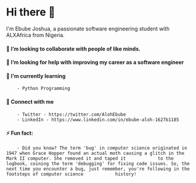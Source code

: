 # Hi there 👋

I'm Ebube Joshua, a passionate software engineering student with ALXAfrica from Nigeria.

####   👯 I’m looking to collaborate with people of like minds.
####   🤔 I’m looking for help with improving my career as a software engineer
####   🌱 I'm currently learning
        - Python Programming
####   🤝 Connect with me
        - Twitter - https://twitter.com/AlohEbube
        - LinkedIn - https://www.linkedin.com/in/ebube-aloh-1627b1185
####   ⚡ Fun fact: 
        - Did you know? The term 'bug' in computer science originated in 1947 when Grace Hopper found an actual moth causing a glitch in the Mark II computer. She removed it and taped it            to the logbook, coining the term 'debugging' for fixing code issues. So, the next time you encounter a bug, just remember, you're following in the footsteps of computer science            history!
